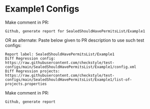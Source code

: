 # Example1 Configs
Make comment in PR:
```
Github, generate report for SealedShouldHavePermitsList/Example1
```
OR as alternate:
Paste below given to PR description to use such test configs:
```
Report label: SealedShouldHavePermitsList/Example1
Diff Regression config: https://raw.githubusercontent.com/checkstyle/test-configs/main/SealedShouldHavePermitsList/Example1/config.xml
Diff Regression projects: https://raw.githubusercontent.com/checkstyle/test-configs/main/SealedShouldHavePermitsList/Example1/list-of-projects.properties
```
Make comment in PR:
```
Github, generate report
```
